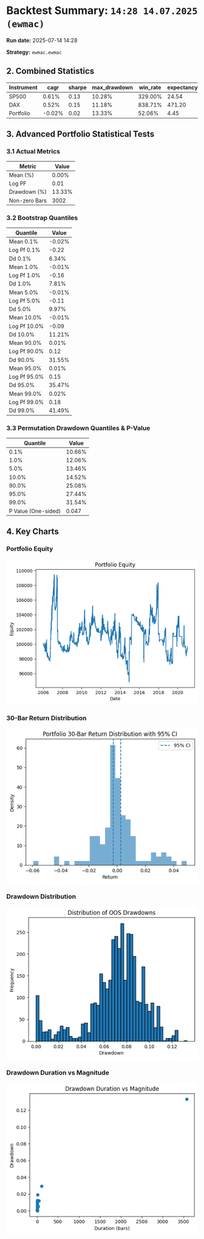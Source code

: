 # Backtest Summary: `14:28 14.07.2025 (ewmac)`

**Run date:** 2025-07-14 14:28

**Strategy:** `ewmac.ewmac`



## 2. Combined Statistics

| Instrument | cagr | sharpe | max_drawdown | win_rate | expectancy | annual_vol | std_daily | ret_5pct | ret_95pct |
| --- | --- | --- | --- | --- | --- | --- | --- | --- | --- |
| SP500 | 0.61% | 0.13 | 10.28% | 329.00% | 24.54 | 5.77% | 0.00 | -0.54% | 0.57% |
| DAX | 0.52% | 0.15 | 11.18% | 838.71% | 471.20 | 3.90% | 0.00 | -0.07% | 0.17% |
| Portfolio | -0.02% | 0.02 | 13.33% | 52.06% | 4.45 | 5.02% | 0.00 | nan% | nan% |



## 3. Advanced Portfolio Statistical Tests

### 3.1 Actual Metrics

| Metric | Value |
| --- | --- |
| Mean (%) | 0.00% |
| Log PF | 0.01 |
| Drawdown (%) | 13.33% |
| Non-zero Bars | 3002 |



### 3.2 Bootstrap Quantiles

| Quantile | Value |
| --- | --- |
| Mean 0.1% | -0.02% |
| Log Pf 0.1% | -0.22 |
| Dd 0.1% | 6.34% |
| Mean 1.0% | -0.01% |
| Log Pf 1.0% | -0.16 |
| Dd 1.0% | 7.81% |
| Mean 5.0% | -0.01% |
| Log Pf 5.0% | -0.11 |
| Dd 5.0% | 9.97% |
| Mean 10.0% | -0.01% |
| Log Pf 10.0% | -0.09 |
| Dd 10.0% | 11.21% |
| Mean 90.0% | 0.01% |
| Log Pf 90.0% | 0.12 |
| Dd 90.0% | 31.55% |
| Mean 95.0% | 0.01% |
| Log Pf 95.0% | 0.15 |
| Dd 95.0% | 35.47% |
| Mean 99.0% | 0.02% |
| Log Pf 99.0% | 0.18 |
| Dd 99.0% | 41.49% |



### 3.3 Permutation Drawdown Quantiles & P-Value

| Quantile | Value |
| --- | --- |
| 0.1% | 10.66% |
| 1.0% | 12.06% |
| 5.0% | 13.46% |
| 10.0% | 14.52% |
| 90.0% | 25.08% |
| 95.0% | 27.44% |
| 99.0% | 31.54% |
| P Value (One-sided) | 0.047 |



## 4. Key Charts

### Portfolio Equity

![Portfolio Equity](portfolio/portfolio_equity.png)



### 30-Bar Return Distribution

![30-Bar Return Distribution](portfolio/portfolio_30bar_return_distribution.png)



### Drawdown Distribution

![Drawdown Distribution](portfolio/drawdown_distribution.png)



### Drawdown Duration vs Magnitude

![Drawdown Duration vs Magnitude](portfolio/dd_duration_vs_magnitude.png)

